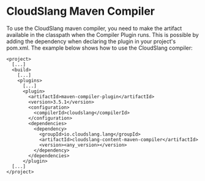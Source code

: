 CloudSlang Maven Compiler
=========================

To use the CloudSlang maven compiler, you need to make the artifact available in the classpath when the Compiler Plugin runs.
This is possible by adding the dependency when declaring the plugin in your project's pom.xml.
The example below shows how to use the CloudSlang compiler:


```shell
<project>
  [...]
  <build>
    [...]
    <plugins>
      [...]
      <plugin>
        <artifactId>maven-compiler-plugin</artifactId>
        <version>3.5.1</version>
        <configuration>
          <compilerId>cloudslang</compilerId>
        </configuration>
        <dependencies>
          <dependency>
            <groupId>io.cloudslang.lang</groupId>
            <artifactId>cloudslang-content-maven-compiler</artifactId>
            <version><any_version></version>
          </dependency>
        </dependencies>
      </plugin>
  [...]
</project>
```